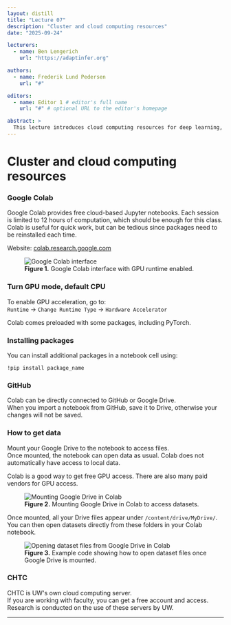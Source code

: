 ```yaml
---
layout: distill
title: "Lecture 07"
description: "Cluster and cloud computing resources"
date: "2025-09-24"

lecturers:
  - name: Ben Lengerich
    url: "https://adaptinfer.org"

authors:
  - name: Frederik Lund Pedersen
    url: "#" 

editors:
  - name: Editor 1 # editor's full name
    url: "#" # optional URL to the editor's homepage

abstract: >
  This lecture introduces cloud computing resources for deep learning, focusing on Google Colab for accessible GPU use and UW–Madison’s CHTC for large-scale workloads.
---
```


# Cluster and cloud computing resources

### Google Colab

Google Colab provides free cloud-based Jupyter notebooks. Each session is limited to 12 hours of computation, which should be enough for this class. Colab is useful for quick work, but can be tedious since packages need to be reinstalled each time.

Website: [colab.research.google.com](https://colab.research.google.com)

<figure>
  <img src="{{ '../../assets/img/notes/lecture-07/colab.png' }}" alt="Google Colab interface" />
  <figcaption>
    <strong>Figure 1.</strong> Google Colab interface with GPU runtime enabled.
  </figcaption>
</figure>


### Turn GPU mode, default CPU

To enable GPU acceleration, go to:  
`Runtime` → `Change Runtime Type` → `Hardware Accelerator`

Colab comes preloaded with some packages, including PyTorch.

### Installing packages

You can install additional packages in a notebook cell using:
```
!pip install package_name
```

### GitHub

Colab can be directly connected to GitHub or Google Drive.  
When you import a notebook from GitHub, save it to Drive, otherwise your changes will not be saved.

### How to get data

Mount your Google Drive to the notebook to access files.  
Once mounted, the notebook can open data as usual. Colab does not automatically have access to local data.

Colab is a good way to get free GPU access. There are also many paid vendors for GPU access.

<figure>
  <img src="{{ '../../assets/img/notes/lecture-07/mount-drive.png' }}" alt="Mounting Google Drive in Colab" />
  <figcaption>
    <strong>Figure 2.</strong> Mounting Google Drive in Colab to access datasets.
  </figcaption>
</figure>


Once mounted, all your Drive files appear under `/content/drive/MyDrive/`.  
You can then open datasets directly from these folders in your Colab notebook.



<figure>
  <img src="{{ '../../assets/img/notes/lecture-07/open-dataset.png' }}" alt="Opening dataset files from Google Drive in Colab" />
  <figcaption>
    <strong>Figure 3.</strong> Example code showing how to open dataset files once Google Drive is mounted.
  </figcaption>
</figure>


### CHTC

CHTC is UW's own cloud computing server.  
If you are working with faculty, you can get a free account and access.  
Research is conducted on the use of these servers by UW.

---